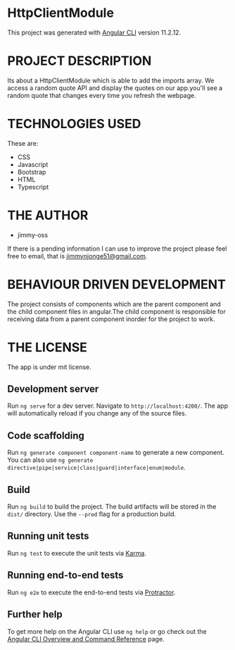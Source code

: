  # HttpClientModule
This project was generated with [Angular CLI](https://github.com/angular/angular-cli) version 11.2.12.
# PROJECT DESCRIPTION
Its about a  HttpClientModule which is able to add the imports array. We access a random quote API and display the quotes on our app.you'll see a random quote that changes every time you refresh the webpage.

# TECHNOLOGIES USED
 These are:<ul>
        <li>CSS</li>
        <li>Javascript</li>
        <li>Bootstrap</li>
        <li>HTML</li>
        <li>Typescript</li>
             </ul>
# THE AUTHOR
<ul>
<li>jimmy-oss</li>
    </ul>
    
If there is a pending information I can use to improve the project please feel free to email,
that is jimmynjonge51@gmail.com.
# BEHAVIOUR DRIVEN DEVELOPMENT
The project consists of components which are the parent component and the child component files in angular.The child component is responsible for receiving data from a parent component inorder for the project to 
work.
# THE LICENSE
The app is under mit license.

## Development server

Run `ng serve` for a dev server. Navigate to `http://localhost:4200/`. The app will automatically reload if you change any of the source files.

## Code scaffolding

Run `ng generate component component-name` to generate a new component. You can also use `ng generate directive|pipe|service|class|guard|interface|enum|module`.

## Build

Run `ng build` to build the project. The build artifacts will be stored in the `dist/` directory. Use the `--prod` flag for a production build.

## Running unit tests

Run `ng test` to execute the unit tests via [Karma](https://karma-runner.github.io).

## Running end-to-end tests

Run `ng e2e` to execute the end-to-end tests via [Protractor](http://www.protractortest.org/).

## Further help

To get more help on the Angular CLI use `ng help` or go check out the [Angular CLI Overview and Command Reference](https://angular.io/cli) page.
